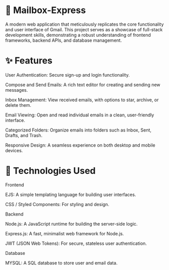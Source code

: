 # 📧 Mailbox-Express
A modern web application that meticulously replicates the core functionality and user interface of Gmail. This project serves as a showcase of full-stack development skills, demonstrating a robust understanding of frontend frameworks, backend APIs, and database management.

# ✨ Features
User Authentication: Secure sign-up and login functionality.

Compose and Send Emails: A rich text editor for creating and sending new messages.

Inbox Management: View received emails, with options to star, archive, or delete them.

Email Viewing: Open and read individual emails in a clean, user-friendly interface.

Categorized Folders: Organize emails into folders such as Inbox, Sent, Drafts, and Trash.

Responsive Design: A seamless experience on both desktop and mobile devices.

# 🚀 Technologies Used
Frontend

EJS: A simple templating language for building user interfaces.

CSS / Styled Components: For styling and design.

Backend

Node.js: A JavaScript runtime for building the server-side logic.

Express.js: A fast, minimalist web framework for Node.js.

JWT (JSON Web Tokens): For secure, stateless user authentication.

Database

MYSQL: A SQL database to store user and email data.
